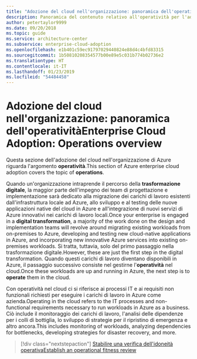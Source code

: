 ```yaml
---
title: "Adozione del cloud nell'organizzazione: panoramica dell'operatività"
description: Panoramica del contenuto relativo all'operatività per l'adozione del cloud nell'organizzazione di Azure
author: petertaylor9999
ms.date: 09/20/2018
ms.topic: guide
ms.service: architecture-center
ms.subservice: enterprise-cloud-adoption
ms.openlocfilehash: e1b401c59ec91797029440824e88d4c4bfd83315
ms.sourcegitcommit: 1b50810208354577b00e89e5c031b774b02736e2
ms.translationtype: HT
ms.contentlocale: it-IT
ms.lasthandoff: 01/23/2019
ms.locfileid: "54484458"
---
```

# <a name="enterprise-cloud-adoption-operations-overview"></a><span data-ttu-id="64dcb-103">Adozione del cloud nell'organizzazione: panoramica dell'operatività</span><span class="sxs-lookup"><span data-stu-id="64dcb-103">Enterprise Cloud Adoption: Operations overview</span></span>

<span data-ttu-id="64dcb-104">Questa sezione dell'adozione del cloud nell'organizzazione di Azure riguarda l'argomento **operatività**.</span><span class="sxs-lookup"><span data-stu-id="64dcb-104">This section of Azure enterprise cloud adoption covers the topic of **operations**.</span></span> 

<span data-ttu-id="64dcb-105">Quando un'organizzazione intraprende il percorso della **trasformazione digitale**, la maggior parte dell'impegno dei team di progettazione e implementazione sarà dedicato alla migrazione dei carichi di lavoro esistenti dall'infrastruttura locale ad Azure, allo sviluppo e al testing delle nuove applicazioni native del cloud in Azure e all'integrazione di nuovi servizi di Azure innovativi nei carichi di lavoro locali.</span><span class="sxs-lookup"><span data-stu-id="64dcb-105">Once your enterprise is engaged in a **digital transformation**, a majority of the work done on the design and implementation teams will revolve around migrating existing workloads from on-premises to Azure, developing and testing new cloud-native applications in Azure, and incorporating new innovative Azure services into existing on-premises workloads.</span></span> <span data-ttu-id="64dcb-106">Si tratta, tuttavia, solo del primo passaggio nella trasformazione digitale.</span><span class="sxs-lookup"><span data-stu-id="64dcb-106">However, these are just the first step in the digital transformation.</span></span> <span data-ttu-id="64dcb-107">Quando questi carichi di lavoro diventano disponibili in Azure, il passaggio successivo consiste nel gestirne l'**operatività** nel cloud.</span><span class="sxs-lookup"><span data-stu-id="64dcb-107">Once these workloads are up and running in Azure, the next step is to **operate** them in the cloud.</span></span>

<span data-ttu-id="64dcb-108">Con operatività nel cloud ci si riferisce ai processi IT e ai requisiti non funzionali richiesti per eseguire i carichi di lavoro in Azure come azienda.</span><span class="sxs-lookup"><span data-stu-id="64dcb-108">Operating in the cloud refers to the IT processes and non-functional requirements necessary to run workloads in Azure as a business.</span></span> <span data-ttu-id="64dcb-109">Ciò include il monitoraggio dei carichi di lavoro, l'analisi delle dipendenze per i colli di bottiglia, lo sviluppo di strategie per il ripristino di emergenza e altro ancora.</span><span class="sxs-lookup"><span data-stu-id="64dcb-109">This includes monitoring of workloads, analyzing dependencies for bottlenecks, developing strategies for disaster recovery, and more.</span></span>

> [!div class="nextstepaction"]
> [<span data-ttu-id="64dcb-110">Stabilire una verifica dell'idoneità operativa</span><span class="sxs-lookup"><span data-stu-id="64dcb-110">Establish an operational fitness review</span></span>](operational-fitness-review.md)
